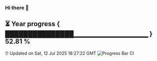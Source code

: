 ### Hi there 👋
⏳ Year progress { ███████████████▁▁▁▁▁▁▁▁▁▁▁▁▁▁▁ } 52.81 %
---
⏰ Updated on Sat, 12 Jul 2025 18:27:22 GMT
![Progress Bar CI](https://github.com/liununu/liununu/workflows/Progress%20Bar%20CI/badge.svg)
